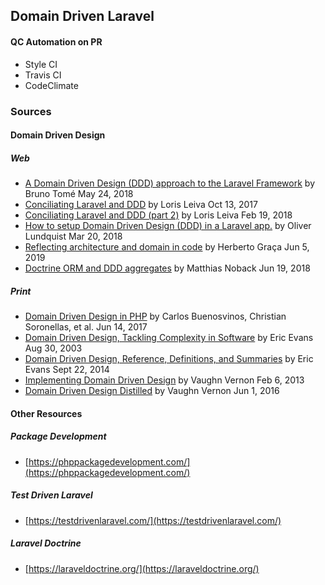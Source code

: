 ## Domain Driven Laravel

#### QC Automation on PR

- Style CI
- Travis CI
- CodeClimate

### Sources

#### Domain Driven Design

##### Web

- [A Domain Driven Design (DDD) approach to the Laravel Framework](https://medium.com/@ibrunotome/a-domain-driven-design-ddd-approach-to-the-laravel-framework-18906b3dd473) by Bruno Tomé May 24, 2018
- [Conciliating Laravel and DDD](https://lorisleiva.com/conciliating-laravel-and-ddd/) by Loris Leiva Oct 13, 2017
- [Conciliating Laravel and DDD (part 2)](https://lorisleiva.com/conciliating-laravel-and-ddd-part-2/) by Loris Leiva Feb 19, 2018
- [How to setup Domain Driven Design (DDD) in a Laravel app.](https://oliverlundquist.com/2018/03/20/how-to-setup-ddd-in-laravel-app.html) by Oliver Lundquist Mar 20, 2018
- [Reflecting architecture and domain in code](https://herbertograca.com/2019/06/05/reflecting-architecture-and-domain-in-code/) by Herberto Graça Jun 5, 2019
- [Doctrine ORM and DDD aggregates](https://matthiasnoback.nl/2018/06/doctrine-orm-and-ddd-aggregates/) by Matthias Noback Jun 19, 2018

##### Print

- [Domain Driven Design in PHP](https://www.amazon.com/Domain-Driven-Design-PHP-Carlos-Buenosvinos/dp/1787284948) by Carlos Buenosvinos, Christian Soronellas, et al. Jun 14, 2017
- [Domain Driven Design, Tackling Complexity in Software](https://www.amazon.com/Domain-Driven-Design-Tackling-Complexity-Software/dp/0321125215) by Eric Evans Aug 30, 2003
- [Domain Driven Design, Reference, Definitions, and Summaries](https://www.amazon.com/Domain-Driven-Design-Reference-Definitions-Summaries/dp/1457501198) by Eric Evans Sept 22, 2014
- [Implementing Domain Driven Design](https://www.amazon.com/Implementing-Domain-Driven-Design-Vaughn-Vernon-ebook/dp/B00BCLEBN8) by Vaughn Vernon Feb 6, 2013
- [Domain Driven Design Distilled](https://www.amazon.com/Domain-Driven-Design-Distilled-Vaughn-Vernon-ebook/dp/B01JJSGE5S) by Vaughn Vernon Jun 1, 2016

#### Other Resources

##### Package Development
 
- [https://phppackagedevelopment.com/](https://phppackagedevelopment.com/)

##### Test Driven Laravel

- [https://testdrivenlaravel.com/](https://testdrivenlaravel.com/)

##### Laravel Doctrine

- [https://laraveldoctrine.org/](https://laraveldoctrine.org/)
